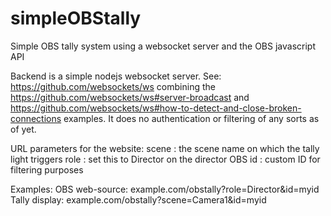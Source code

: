 # simpleOBStally
Simple OBS tally system using a websocket server and the OBS javascript API

Backend is a simple nodejs websocket server. See: https://github.com/websockets/ws combining the https://github.com/websockets/ws#server-broadcast and https://github.com/websockets/ws#how-to-detect-and-close-broken-connections examples.
It does no authentication or filtering of any sorts as of yet. 

URL parameters for the website:
scene : the scene name on which the tally light triggers
role : set this to Director on the director OBS
id : custom ID for filtering purposes

Examples:
OBS web-source: example.com/obstally?role=Director&id=myid
Tally display: example.com/obstally?scene=Camera1&id=myid

